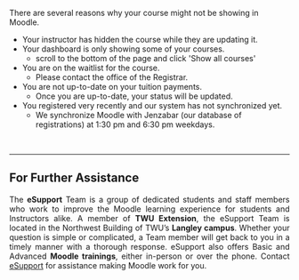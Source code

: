 There are several reasons why your course might not be showing in Moodle.

* Your instructor has hidden the course while they are updating it.
* Your dashboard is only showing some of your courses. 
  * scroll to the bottom of the page and click 'Show all courses'
* You are on the waitlist for the course.
  * Please contact the office of the Registrar.
* You are not up-to-date on your tuition payments.
  * Once you are up-to-date, your status will be updated.
* You registered very recently and our system has not synchronized yet.
  * We synchronize Moodle with Jenzabar \(our database of registrations\) at 1:30 pm and 6:30 pm weekdays.
<p>&nbsp;</p>

<hr />
<h2 style="text-align: justify"><span class="mw-headline"> For Further Assistance</span></h2>

<p style="text-align: justify">The <b>eSupport</b> Team is a group of dedicated students and staff members who work to improve the Moodle learning experience for students and Instructors alike. A member of <b>TWU Extension</b>, the eSupport Team is located in the Northwest Building of TWU&rsquo;s <b>Langley campus</b>. Whether your question is simple or complicated, a Team member will get back to you in a timely manner with a thorough response. eSupport also offers Basic and Advanced <b>Moodle trainings</b>, either in-person or over the phone. <span class="fluff">Contact <a href="https://guide.twu.ca/ESupport" title="ESupport">eSupport</a> for assistance making Moodle work for you.</span></p>

<p>&nbsp;</p>




